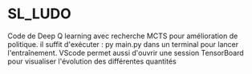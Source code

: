 # SL_LUDO

Code de Deep Q learning avec recherche MCTS pour amélioration de politique.
il suffit d'exécuter : py main.py dans un terminal pour lancer l'entraînement.
VScode permet aussi d'ouvrir une session TensorBoard pour visualiser l'évolution des différentes quantités
